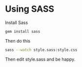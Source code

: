 # Using SASS
Install Sass

```sh
gem install sass
```

Then do this

```sh
sass --watch style.sass:style.css
```

Then edit style.sass and be happy.
